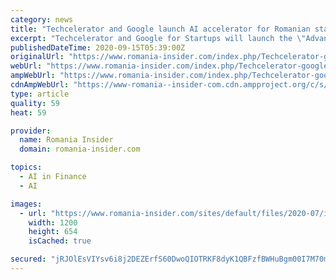 ```yaml
---
category: news
title: "Techcelerator and Google launch AI accelerator for Romanian startups"
excerpt: "Techcelerator and Google for Startups will launch the \"Advancing AI\" acceleration program for Romanian startups looki"
publishedDateTime: 2020-09-15T05:39:00Z
originalUrl: "https://www.romania-insider.com/index.php/Techcelerator-google-ai-accelerator-ro-startups-sept-2020"
webUrl: "https://www.romania-insider.com/index.php/Techcelerator-google-ai-accelerator-ro-startups-sept-2020"
ampWebUrl: "https://www.romania-insider.com/index.php/Techcelerator-google-ai-accelerator-ro-startups-sept-2020?amp"
cdnAmpWebUrl: "https://www-romania--insider-com.cdn.ampproject.org/c/s/www.romania-insider.com/index.php/Techcelerator-google-ai-accelerator-ro-startups-sept-2020?amp"
type: article
quality: 59
heat: 59

provider:
  name: Romania Insider
  domain: romania-insider.com

topics:
  - AI in Finance
  - AI

images:
  - url: "https://www.romania-insider.com/sites/default/files/2020-07/internet_business_connection_-_photo_sarayut_thaneerat_-_dreamstime.com_.jpg"
    width: 1200
    height: 654
    isCached: true

secured: "jRJOlEsVIYsv6i8j2DEZErfS60DwoQIOTRKF8dyK1QBFzfBWHuBgm00I7M70mbz2sy2m3iPPNZgseSvDwm7RA69eDREkMNKmj016nYJqwX564K6BAdvbOeZDggsfaM9E/asHYhMfOb8fhddxKcf5+2FoJweKPdloMWFILwmXnq/dD1XADnJoKG07tygvlvFzs99yBBdx9hw6KmkSanSl7ZA02x8LAGgPJer3QbaNPjWqnf6HwaS0foONelmoXQvgQjz+qijyEX3xSPM3GW7HCrQKdLq2m/Bdp84U2Jt7URP9d00qz0D/3SUcTCYdwVhYKSdtlORJjcH81r9zmBS3aOipONS4vD3RVywujMNCJBE=;Ao7fjXu1s5vEXvq46qkZuw=="
---
```



